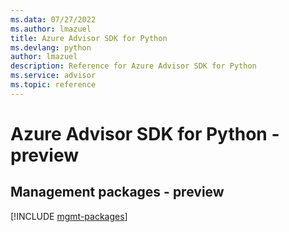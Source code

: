 ```yaml
---
ms.data: 07/27/2022
ms.author: lmazuel
title: Azure Advisor SDK for Python
ms.devlang: python
author: lmazuel
description: Reference for Azure Advisor SDK for Python
ms.service: advisor
ms.topic: reference
---
```

# Azure Advisor SDK for Python - preview

## Management packages - preview
[!INCLUDE [mgmt-packages](advisor-mgmt-index.md)]